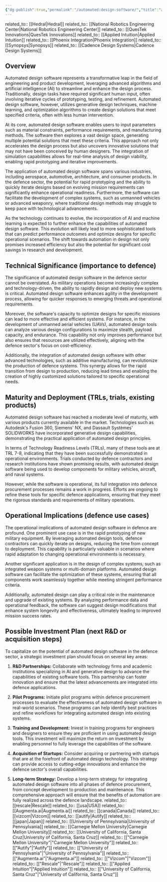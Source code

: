 ```yaml
---
{"dg-publish":true,"permalink":"/automated-design-software/","title":"automated design software"}
---
```


related_to:: [[Hedral\|Hedral]]
related_to:: [[National Robotics Engineering Center\|National Robotics Engineering Center]]
related_to:: [[QuesTek Innovations\|QuesTek Innovations]]
related_to:: [[Applied Intuition\|Applied Intuition]]
related_to:: [[Phoenix Integration\|Phoenix Integration]]
related_to:: [[Synopsys\|Synopsys]]
related_to:: [[Cadence Design Systems\|Cadence Design Systems]]
## Overview
Automated design software represents a transformative leap in the field of engineering and product development, leveraging advanced algorithms and artificial intelligence (AI) to streamline and enhance the design process. Traditionally, design tasks have required significant human input, often involving iterative cycles of prototyping, testing, and refinement. Automated design software, however, utilizes generative design techniques, machine learning, and optimization algorithms to create design solutions that meet specified criteria, often with less human intervention.

At its core, automated design software enables users to input parameters such as material constraints, performance requirements, and manufacturing methods. The software then explores a vast design space, generating multiple potential solutions that meet these criteria. This approach not only accelerates the design process but also uncovers innovative solutions that may not have been conceived by human designers. The integration of simulation capabilities allows for real-time analysis of design viability, enabling rapid prototyping and iterative improvements.

The application of automated design software spans various industries, including aerospace, automotive, architecture, and consumer products. In the defence sector, the potential for rapid prototyping and the ability to quickly iterate designs based on evolving mission requirements can significantly enhance operational readiness. Furthermore, the software can facilitate the development of complex systems, such as unmanned vehicles or advanced weaponry, where traditional design methods may struggle to keep pace with technological advancements.

As the technology continues to evolve, the incorporation of AI and machine learning is expected to further enhance the capabilities of automated design software. This evolution will likely lead to more sophisticated tools that can predict performance outcomes and optimize designs for specific operational scenarios. The shift towards automation in design not only promises increased efficiency but also the potential for significant cost savings in research and development.

## Technical Significance (importance to defence)
The significance of automated design software in the defence sector cannot be overstated. As military operations become increasingly complex and technology-driven, the ability to rapidly design and deploy new systems is critical. Automated design software enhances agility in the development process, allowing for quicker responses to emerging threats and operational requirements.

Moreover, the software's capacity to optimize designs for specific missions can lead to more effective and efficient systems. For instance, in the development of unmanned aerial vehicles (UAVs), automated design tools can analyze various design configurations to maximize stealth, payload capacity, and endurance. This capability not only improves performance but also ensures that resources are utilized effectively, aligning with the defence sector's focus on cost-efficiency.

Additionally, the integration of automated design software with other advanced technologies, such as additive manufacturing, can revolutionize the production of defence systems. This synergy allows for the rapid transition from design to production, reducing lead times and enabling the creation of highly customized solutions tailored to specific operational needs.

## Maturity and Deployment (TRLs, trials, existing products)
Automated design software has reached a moderate level of maturity, with various products currently available in the market. Technologies such as Autodesk's Fusion 360, Siemens' NX, and Dassault Systèmes' SOLIDWORKS have incorporated generative design capabilities, demonstrating the practical application of automated design principles.

In terms of Technology Readiness Levels (TRLs), many of these tools are at TRL 7-8, indicating that they have been successfully demonstrated in operational environments. Trials conducted by defence contractors and research institutions have shown promising results, with automated design software being used to develop components for military vehicles, aircraft, and naval systems.

However, while the software is operational, its full integration into defence procurement processes remains a work in progress. Efforts are ongoing to refine these tools for specific defence applications, ensuring that they meet the rigorous standards and requirements of military operations.

## Operational Implications (defence use cases)
The operational implications of automated design software in defence are profound. One prominent use case is in the rapid prototyping of new military equipment. By leveraging automated design tools, defence contractors can quickly iterate on designs, reducing the time from concept to deployment. This capability is particularly valuable in scenarios where rapid adaptation to changing operational environments is necessary.

Another significant application is in the design of complex systems, such as integrated weapon systems or multi-domain platforms. Automated design software can facilitate the optimization of these systems, ensuring that all components work seamlessly together while meeting stringent performance criteria.

Additionally, automated design can play a critical role in the maintenance and upgrade of existing systems. By analyzing performance data and operational feedback, the software can suggest design modifications that enhance system longevity and effectiveness, ultimately leading to improved mission success rates.

## Possible Investment Plan (next R&D or acquisition steps)
To capitalize on the potential of automated design software in the defence sector, a strategic investment plan should focus on several key areas:

1. **R&D Partnerships:** Collaborate with technology firms and academic institutions specializing in AI and generative design to advance the capabilities of existing software tools. This partnership can foster innovation and ensure that the latest advancements are integrated into defence applications.

2. **Pilot Programs:** Initiate pilot programs within defence procurement processes to evaluate the effectiveness of automated design software in real-world scenarios. These programs can help identify best practices and refine workflows for integrating automated design into existing systems.

3. **Training and Development:** Invest in training programs for engineers and designers to ensure they are proficient in using automated design tools. This investment will maximize the return on investment by enabling personnel to fully leverage the capabilities of the software.

4. **Acquisition of Startups:** Consider acquiring or partnering with startups that are at the forefront of automated design technology. This strategy can provide access to cutting-edge innovations and enhance the defence sector's overall capabilities.

5. **Long-term Strategy:** Develop a long-term strategy for integrating automated design software into all phases of defence procurement, from concept development to production and maintenance. This comprehensive approach will ensure that the benefits of automation are fully realized across the defence landscape.
related_to:: [[rescale\|Rescale]]
related_to:: [[usa\|USA]]
related_to:: [[Augmenta.ai\|Augmenta.ai]]
related_to:: [[canada\|Canada]]
related_to:: [[vizcom\|Vizcom]]
related_to:: [[autify\|Autify]]
related_to:: [[japan\|Japan]]
related_to:: [[University of Pennsylvania\|University of Pennsylvania]]
related_to:: [[Carnegie Mellon University\|Carnegie Mellon University]]
related_to:: [[University of California, Santa Cruz\|University of California, Santa Cruz]]
related_to:: [["Carnegie Mellon University"\|"Carnegie Mellon University"]]
related_to:: [["Autify"\|"Autify"]]
related_to:: [["University of Pennsylvania"\|"University of Pennsylvania"]]
related_to:: [["Augmenta.ai"\|"Augmenta.ai"]]
related_to:: [["Vizcom"\|"Vizcom"]]
related_to:: [["Rescale"\|"Rescale"]]
related_to:: [["Applied Intuition"\|"Applied Intuition"]]
related_to:: [["University of California, Santa Cruz"\|"University of California, Santa Cruz"]]
